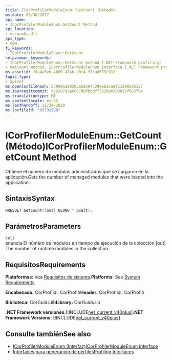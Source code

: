 ```yaml
---
title: ICorProfilerModuleEnum::GetCount (Método)
ms.date: 03/30/2017
api_name:
- ICorProfilerModuleEnum.GetCount Method
api_location:
- mscorwks.dll
api_type:
- COM
f1_keywords:
- ICorProfilerModuleEnum::GetCount
helpviewer_keywords:
- ICorProfilerModuleEnum::GetCount method [.NET Framework profiling]
- GetCount method, ICorProfilerModuleEnum interface [.NET Framework profiling]
ms.assetid: f0a4a5e0-4689-474b-b0f4-37ca0639c918
topic_type:
- apiref
ms.openlocfilehash: 53009a1805056b83047299ebdca8f21d98ad5137
ms.sourcegitcommit: d8020797a6657d0fbbdff362b80300815f682f94
ms.translationtype: MT
ms.contentlocale: es-ES
ms.lasthandoff: 11/24/2020
ms.locfileid: "95732988"
---
```

# <a name="icorprofilermoduleenumgetcount-method"></a><span data-ttu-id="75d8e-102">ICorProfilerModuleEnum::GetCount (Método)</span><span class="sxs-lookup"><span data-stu-id="75d8e-102">ICorProfilerModuleEnum::GetCount Method</span></span>

<span data-ttu-id="75d8e-103">Obtiene el número de módulos administrados que se cargaron en la aplicación.</span><span class="sxs-lookup"><span data-stu-id="75d8e-103">Gets the number of managed modules that were loaded into the application.</span></span>  
  
## <a name="syntax"></a><span data-ttu-id="75d8e-104">Sintaxis</span><span class="sxs-lookup"><span data-stu-id="75d8e-104">Syntax</span></span>  
  
```cpp  
HRESULT GetCount([out] ULONG * pcelt);  
```  
  
## <a name="parameters"></a><span data-ttu-id="75d8e-105">Parámetros</span><span class="sxs-lookup"><span data-stu-id="75d8e-105">Parameters</span></span>  

 `celt`  
 <span data-ttu-id="75d8e-106">enuncia El número de módulos en tiempo de ejecución de la colección.</span><span class="sxs-lookup"><span data-stu-id="75d8e-106">[out] The number of runtime modules in the collection.</span></span>  
  
## <a name="requirements"></a><span data-ttu-id="75d8e-107">Requisitos</span><span class="sxs-lookup"><span data-stu-id="75d8e-107">Requirements</span></span>  

 <span data-ttu-id="75d8e-108">**Plataformas:** Vea [Requisitos de sistema](../../get-started/system-requirements.md).</span><span class="sxs-lookup"><span data-stu-id="75d8e-108">**Platforms:** See [System Requirements](../../get-started/system-requirements.md).</span></span>  
  
 <span data-ttu-id="75d8e-109">**Encabezado:** CorProf.idl, CorProf.h</span><span class="sxs-lookup"><span data-stu-id="75d8e-109">**Header:** CorProf.idl, CorProf.h</span></span>  
  
 <span data-ttu-id="75d8e-110">**Biblioteca:** CorGuids.lib</span><span class="sxs-lookup"><span data-stu-id="75d8e-110">**Library:** CorGuids.lib</span></span>  
  
 <span data-ttu-id="75d8e-111">**.NET Framework versiones:**[!INCLUDE[net_current_v40plus](../../../../includes/net-current-v40plus-md.md)]</span><span class="sxs-lookup"><span data-stu-id="75d8e-111">**.NET Framework Versions:** [!INCLUDE[net_current_v40plus](../../../../includes/net-current-v40plus-md.md)]</span></span>  
  
## <a name="see-also"></a><span data-ttu-id="75d8e-112">Consulte también</span><span class="sxs-lookup"><span data-stu-id="75d8e-112">See also</span></span>

- [<span data-ttu-id="75d8e-113">ICorProfilerModuleEnum (Interfaz)</span><span class="sxs-lookup"><span data-stu-id="75d8e-113">ICorProfilerModuleEnum Interface</span></span>](icorprofilermoduleenum-interface.md)
- [<span data-ttu-id="75d8e-114">Interfaces para generación de perfiles</span><span class="sxs-lookup"><span data-stu-id="75d8e-114">Profiling Interfaces</span></span>](profiling-interfaces.md)
